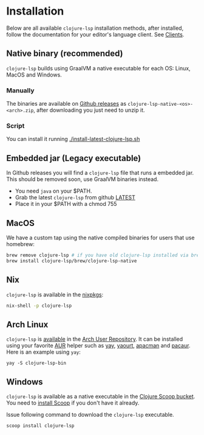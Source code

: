 # Installation

Below are all available `clojure-lsp` installation methods, after installed, follow the documentation for your editor's language client. See [Clients](//clojure-lsp.github.io/clojure-lsp/clients).

## Native binary (recommended)

`clojure-lsp` builds using GraalVM a native executable for each OS: Linux, MacOS and Windows.

### Manually

The binaries are available on [Github releases](https://github.com/clojure-lsp/clojure-lsp/releases) as `clojure-lsp-native-<os>-<arch>.zip`, after downloading you just need to unzip it.

### Script

You can install it running [./install-latest-clojure-lsp.sh](https://github.com/clojure-lsp/clojure-lsp/blob/master/install-latest-clojure-lsp.sh)

## Embedded jar (Legacy executable)

In Github releases you will find a `clojure-lsp` file that runs a embedded jar. This should be removed soon, use GraalVM binaries instead.

- You need `java` on your $PATH.
- Grab the latest `clojure-lsp` from github [LATEST](https://github.com/snoe/clojure-lsp/releases/latest)
- Place it in your $PATH with a chmod 755

## MacOS

We have a custom tap using the native compiled binaries for users that use homebrew:

```bash
brew remove clojure-lsp # if you have old clojure-lsp installed via brew
brew install clojure-lsp/brew/clojure-lsp-native
```

## Nix

`clojure-lsp` is available in the [nixpkgs](https://github.com/NixOS/nixpkgs/blob/master/pkgs/development/tools/misc/clojure-lsp/default.nix):

```bash
nix-shell -p clojure-lsp
```

## Arch Linux

`clojure-lsp` is
[available](https://aur.archlinux.org/packages/clojure-lsp-bin/) in the [Arch User Repository](https://aur.archlinux.org). It can be installed using your favorite [AUR](https://aur.archlinux.org) helper such as
[yay](https://github.com/Jguer/yay), [yaourt](https://github.com/archlinuxfr/yaourt), [apacman](https://github.com/oshazard/apacman) and [pacaur](https://github.com/rmarquis/pacaur). Here is an example using `yay`:

    yay -S clojure-lsp-bin

## Windows

`clojure-lsp` is available as a native executable in the [Clojure Scoop bucket](https://github.com/littleli/scoop-clojure). You need to [install Scoop](https://github.com/littleli/scoop-clojure/wiki/Getting-started#installation) if you don't have it already.

Issue following command to download the `clojure-lsp` executable.

```bash
scoop install clojure-lsp
```
